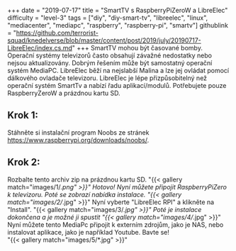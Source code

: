 +++
date = "2019-07-17"
title = "SmartTV s RaspberryPiZeroW a LibreElec"
difficulty = "level-3"
tags = ["diy", "diy-smart-tv", "libreelec", "linux", "mediacenter", "mediapc", "raspberry", "raspberry-pi", "smartv"]
githublink = "https://github.com/terrorist-squad/knedelverse/blob/master/content/post/2019/july/20190717-LibreElec/index.cs.md"
+++
SmartTV mohou být časované bomby. Operační systémy televizorů často obsahují závažné nedostatky nebo nejsou aktualizovány. Dobrým řešením může být samostatný operační systém MediaPC. LibreElec běží na nejslabší Malina a lze jej ovládat pomocí dálkového ovladače televizoru. LibreElec je lépe přizpůsobitelný než operační systém SmartTv a nabízí řadu aplikací/modulů. Potřebujete pouze RaspberryZeroW a prázdnou kartu SD.
## Krok 1:
Stáhněte si instalační program Noobs ze stránek https://www.raspberrypi.org/downloads/noobs/.
## Krok 2:
Rozbalte tento archiv zip na prázdnou kartu SD.
"{{< gallery match="images/1/*.png" >}}"
Hotovo! Nyní můžete připojit RaspberryPiZero k televizoru. Poté se zobrazí nabídka instalace.
"{{< gallery match="images/2/*.jpg" >}}"
Nyní vyberte "LibreElec RPI" a klikněte na "Install".
"{{< gallery match="images/3/*.jpg" >}}"
Poté je instalace dokončena a je možné ji spustit
"{{< gallery match="images/4/*.jpg" >}}"
Nyní můžete tento MediaPc připojit k externím zdrojům, jako je NAS, nebo instalovat aplikace, jako je například Youtube. Bavte se!   
"{{< gallery match="images/5/*.jpg" >}}"
